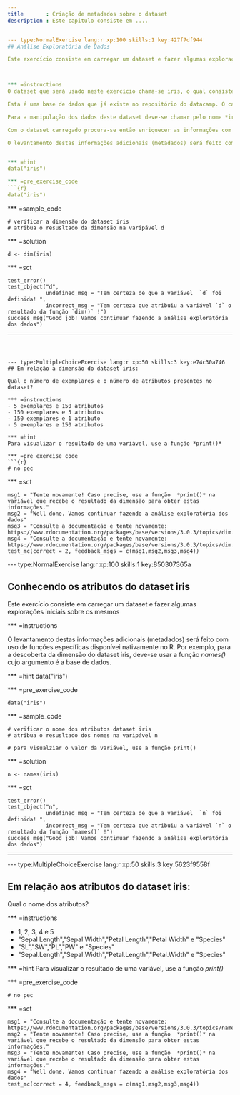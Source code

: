 ```yaml
---
title       : Criação de metadados sobre o dataset
description : Este capitulo consiste em ....


--- type:NormalExercise lang:r xp:100 skills:1 key:427f7df944
## Análise Exploratória de Dados

Este exercício consiste em carregar um dataset e fazer algumas explorações iniciais sobre os mesmos



*** =instructions
O dataset que será usado neste exercício chama-se iris, o qual consiste de um tipo de planta com 3 categorias de espécies.

Esta é uma base de dados que já existe no repositório do datacamp. O carregamento da base será feito com o uso de uma função chamada data, tendo como argumento o nome do dataset iris.

Para a manipulação dos dados deste dataset deve-se chamar pelo nome *iris*.

Com o dataset carregado procura-se então enriquecer as informações com a verificação da dimensão do dataset e conhecimentos sobre os atributos como nome, estrutura e tipos.

O levantamento destas informações adicionais (metadados) será feito com uso de funções específicas disponívei nativamente no R. Por exemplo, para a descoberta da dimensão do dataset iris, deve-se usar a função *dim()* cujo argumento é a base de dados. 


*** =hint
data("iris")

*** =pre_exercise_code
```{r}
data("iris")

```

*** =sample_code
```{r}
# verificar a dimensão do dataset iris
# atribua o resusltado da dimensão na varipável d
```

*** =solution
```{r}
d <- dim(iris)
```

*** =sct
```{r}
test_error()
test_object("d",
            undefined_msg = "Tem certeza de que a variável  `d` foi definida! ",
            incorrect_msg = "Tem certeza que atribuiu a variável `d` o resultado da função `dim()` !")
success_msg("Good job! Vamos continuar fazendo a análise exploratória dos dados")

```
---
```



--- type:MultipleChoiceExercise lang:r xp:50 skills:3 key:e74c30a746
## Em relação a dimensão do dataset iris:

Qual o número de exemplares e o número de atributos presentes no dataset?

*** =instructions
- 5 exemplares e 150 atributos
- 150 exemplares e 5 atributos
- 150 exemplares e 1 atributo
- 5 exemplares e 150 atributos

*** =hint
Para visualizar o resultado de uma variável, use a função *print()*

*** =pre_exercise_code
```{r}
# no pec
```

*** =sct
```{r}
msg1 = "Tente novamente! Caso precise, use a função  *print()* na variável que recebe o resultado da dimensão para obter estas informações."
msg2 = "Well done. Vamos continuar fazendo a análise exploratória dos dados"
msg3 = "Consulte a documentação e tente novamente: https://www.rdocumentation.org/packages/base/versions/3.0.3/topics/dim."
msg4 = "Consulte a documentação e tente novamente: https://www.rdocumentation.org/packages/base/versions/3.0.3/topics/dim."
test_mc(correct = 2, feedback_msgs = c(msg1,msg2,msg3,msg4))
```

--- type:NormalExercise lang:r xp:100 skills:1 key:850307365a
## Conhecendo os atributos do dataset **iris**

Este exercício consiste em carregar um dataset e fazer algumas explorações iniciais sobre os mesmos


*** =instructions

O levantamento destas informações adicionais (metadados) será feito com uso de funções específicas disponívei nativamente no R. Por exemplo, para a descoberta da dimensão do dataset iris, deve-se usar a função *names()* cujo argumento é a base de dados. 


*** =hint
data("iris")

*** =pre_exercise_code
```{r}
data("iris")

```

*** =sample_code
```{r}
# verificar o nome dos atributos dataset iris
# atribua o resusltado dos nomes na varipável n

# para visualziar o valor da variável, use a função print()
```

*** =solution
```{r}
n <- names(iris)
```

*** =sct
```{r}
test_error()
test_object("n",
            undefined_msg = "Tem certeza de que a variável  `n` foi definida! ",
            incorrect_msg = "Tem certeza que atribuiu a variável `n` o resultado da função `names()` !")
success_msg("Good job! Vamos continuar fazendo a análise exploratória dos dados")

```
---


--- type:MultipleChoiceExercise lang:r xp:50 skills:3 key:5623f9558f
## Em relação aos atributos do dataset iris:

Qual o nome dos atributos?

*** =instructions
- 1, 2, 3, 4 e 5
- "Sepal Length","Sepal Width","Petal Length","Petal Width" e "Species"
- "SL","SW","PL","PW" e "Species"
- "Sepal.Length","Sepal.Width","Petal.Length","Petal.Width" e "Species"

*** =hint
Para visualizar o resultado de uma variável, use a função *print()*

*** =pre_exercise_code
```{r}
# no pec
```

*** =sct
```{r}
msg1 = "Consulte a documentação e tente novamente: https://www.rdocumentation.org/packages/base/versions/3.0.3/topics/names."
msg2 = "Tente novamente! Caso precise, use a função  *print()* na variável que recebe o resultado da dimensão para obter estas informações."
msg3 = "Tente novamente! Caso precise, use a função  *print()* na variável que recebe o resultado da dimensão para obter estas informações."
msg4 = "Well done. Vamos continuar fazendo a análise exploratória dos dados"
test_mc(correct = 4, feedback_msgs = c(msg1,msg2,msg3,msg4))
```

